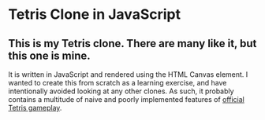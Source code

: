 Tetris Clone in JavaScript
==========================

## This is my Tetris clone. There are many like it, but this one is mine.

It is written in JavaScript and rendered using the HTML Canvas element. I wanted to create this from scratch as a learning exercise, and have intentionally avoided looking at any other clones. As such, it probably contains a multitude of naive and poorly implemented features of [official Tetris gameplay](http://tetris.wikia.com/wiki/Category:Interface). 